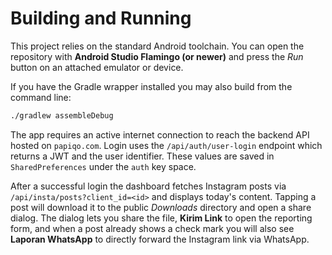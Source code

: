 # Building and Running

This project relies on the standard Android toolchain. You can open the
repository with **Android Studio Flamingo (or newer)** and press the *Run* button
on an attached emulator or device.

If you have the Gradle wrapper installed you may also build from the command
line:

```bash
./gradlew assembleDebug
```

The app requires an active internet connection to reach the backend API hosted on
`papiqo.com`. Login uses the `/api/auth/user-login` endpoint which returns a JWT
and the user identifier. These values are saved in `SharedPreferences` under the
`auth` key space.

After a successful login the dashboard fetches Instagram posts via
`/api/insta/posts?client_id=<id>` and displays today's content. Tapping a post
will download it to the public *Downloads* directory and open a share dialog.
The dialog lets you share the file, **Kirim Link** to open the reporting form,
and when a post already shows a check mark you will also see **Laporan WhatsApp**
to directly forward the Instagram link via WhatsApp.
